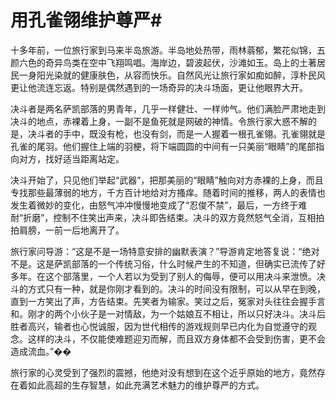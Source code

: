 # 用孔雀翎维护尊严#
十多年前，一位旅行家到马来半岛旅游。半岛地处热带，雨林蓊郁，繁花似锦，五颜六色的奇异鸟类在空中飞翔鸣唱。海岸边，碧波起伏，沙滩如玉。岛上的土著居民一身阳光染就的健康肤色，从容而快乐。自然风光让旅行家如痴如醉，淳朴民风更让他流连忘返。特别是偶然遇到的一场奇异的决斗场面，更让他眼界大开。 

决斗者是两名萨凯部落的男青年，几乎一样健壮、一样帅气。他们满脸严肃地走到决斗的地点，赤裸着上身，一副不是鱼死就是网破的神情。令旅行家大惑不解的是，决斗者的手中，既没有枪，也没有剑，而是一人握着一根孔雀翎。孔雀翎就是孔雀的尾羽。他们握住上端的羽梗，将下端圆圆的中间有一只美丽“眼睛”的尾部指向对方，找好适当距离站定。 

决斗开始了，只见他们举起“武器”，把那美丽的“眼睛”触向对方赤裸的上身，而且专找那些最薄弱的地方，千方百计地给对方搔痒。随着时间的推移，两人的表情也发生着微妙的变化，由怒气冲冲慢慢地变成了“忍俊不禁”，最后，一方终于难耐“折磨”，控制不住笑出声来，决斗即告结束。决斗的双方竟然怒气全消，互相拍拍肩膀，一前一后地离开了。 

旅行家问导游：“这是不是一场特意安排的幽默表演？”导游肯定地答复说：“绝对不是。这是萨凯部落的一个传统习俗，什么时候产生的不知道，但确实已流传了好多年。在这个部落里，一个人若以为受到了别人的侮辱，便可以用决斗来泄愤。决斗的方式只有一种，就是你刚才看到的。决斗的时间没有限制，可以从早在到晚，直到一方笑出了声，方告结束。先笑者为输家。笑过之后，冤家对头往往会握手言和。刚才的两个小伙子是一对情敌，为一个姑娘互不相让，所以只好决斗。决斗后胜者高兴，输者也心悦诚服，因为世代相传的游戏规则早已内化为自觉遵守的观念。这样的决斗，不仅能使难题迎刃而解，而且双方身体都不会受到伤害，更不会造成流血。”�� 

旅行家的心灵受到了强烈的震撼，他绝对没有想到在这个近乎原始的地方，竟然存在着如此高超的生存智慧，如此充满艺术魅力的维护尊严的方式。
  